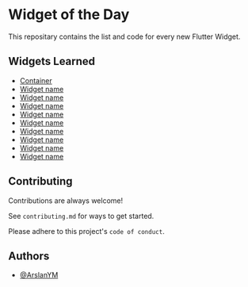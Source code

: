 # Widget of the Day

This repositary contains the list and code for every new Flutter Widget.

## Widgets Learned

- [Container](./Widgets/Container.md)
- [Widget name]()
- [Widget name]()
- [Widget name]()
- [Widget name]()
- [Widget name]()
- [Widget name]()
- [Widget name]()
- [Widget name]()
- [Widget name]()

## Contributing

Contributions are always welcome!

See `contributing.md` for ways to get started.

Please adhere to this project's `code of conduct`.

## Authors

- [@ArslanYM](https://www.github.com/ArslanYM)
